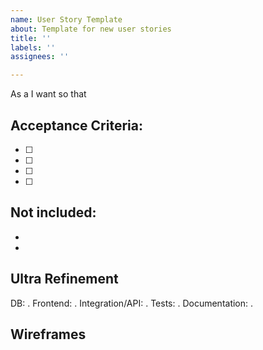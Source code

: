 ```yaml
---
name: User Story Template
about: Template for new user stories
title: ''
labels: ''
assignees: ''

---
```


As a
I want
so that

## Acceptance Criteria:
- [ ]
- [ ]
- [ ]
- [ ]

## Not included:
-
-

## Ultra Refinement
DB:
 .
Frontend:
 .
Integration/API:
 .
Tests:
 .
Documentation:
 .

## Wireframes
